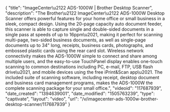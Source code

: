 {
    "title": "ImageCenter\u2122 ADS-1000W | Brother Desktop Scanner",
    "description": "The Brother\u2122 ImageCenter\u2122 ADS-1000W Desktop Scanner offers powerful features for your home office or small business in a sleek, compact design. Using the 20-page capacity auto document feeder, this scanner is able to capture single and double-sided documents in a single pass at speeds of up to 16ppm\u2021, making it perfect for scanning multi-page, two-sided business documents, as well as single-page documents up to 34\" long, receipts, business cards, photographs, and embossed plastic cards using the rear card slot. Wireless network connectivity makes the ADS-1000W simple to connect and share among multiple users, and the easy-to-use TouchPanel display enables one-touch scanning to common destinations including PC, e-mail, FTP, USB flash drive\u2021, and mobile devices using the free iPrint&Scan app\u2021. The included suite of scanning software, including receipt, desktop document and business card management programs, makes the ADS-1000W the complete scanning package for your small office.",
    "videoid": "117687939",
    "date_created": "1394639001",
    "date_modified": "1505763239",
    "type": "captivate",
    "layout": "video",
    "url": "\/v\/imagecenter-ads-1000w-brother-desktop-scanner\/117687939"
}